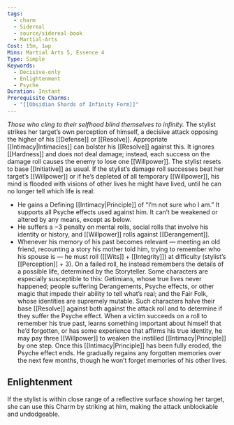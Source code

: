 ```yaml
---
tags:
  - charm
  - Sidereal
  - source/sidereal-book
  - Martial-Arts
Cost: 15m, 1wp
Mins: Martial Arts 5, Essence 4
Type: Simple
Keywords:
  - Decisive-only
  - Enlightenment
  - Psyche
Duration: Instant
Prerequisite Charms:
  - "[[Obsidian Shards of Infinity Form]]"
---
```

*Those who cling to their selfhood blind themselves to infinity.*
The stylist strikes her target’s own perception of himself, a decisive attack opposing the higher of his [[Defense]] or [[Resolve]]. Appropriate [[Intimacy|Intimacies]] can bolster his [[Resolve]] against this. It ignores [[Hardness]] and does not deal damage; instead, each success on the damage roll causes the enemy to lose one [[Willpower]]. The stylist resets to base [[Initiative]] as usual. If the stylist’s damage roll successes beat her target’s [[Willpower]] or if he’s depleted of all temporary [[Willpower]], his mind is flooded with visions of other lives he might have lived, until he can no longer tell which life is real: 
- He gains a Defining [[Intimacy|Principle]] of “I’m not sure who I am.” It supports all Psyche effects used against him. It can’t be weakened or altered by any means, except as below. 
- He suffers a −3 penalty on mental rolls, social rolls that involve his identity or history, and [[Willpower]] rolls against [[Derangement]]. 
- Whenever his memory of his past becomes relevant — meeting an old friend, recounting a story his mother told him, trying to remember who his spouse is — he must roll ([[Wits]] + [[Integrity]]) at difficulty (stylist’s [[Perception]] + 3). On a failed roll, he instead remembers the details of a possible life, determined by the Storyteller.
Some characters are especially susceptible to this: Getimians, whose true lives never happened; people suffering Derangements, Psyche effects, or other magic that impede their ability to tell what’s real; and the Fair Folk, whose identities are supremely mutable. Such characters halve their base [[Resolve]] against both against the attack roll and to determine if they suffer the Psyche effect. When a victim succeeds on a roll to remember his true past, learns something important about himself that he’d forgotten, or has some experience that affirms his true identity, he may pay three [[Willpower]] to weaken the instilled [[Intimacy|Principle]] by one step. Once this [[Intimacy|Principle]] has been fully eroded, the Psyche effect ends. He gradually regains any forgotten memories over the next few months, though he won’t forget memories of his other lives.
## Enlightenment
If the stylist is within close range of a reflective surface showing her target, she can use this Charm by striking at him, making the attack unblockable and undodgeable.